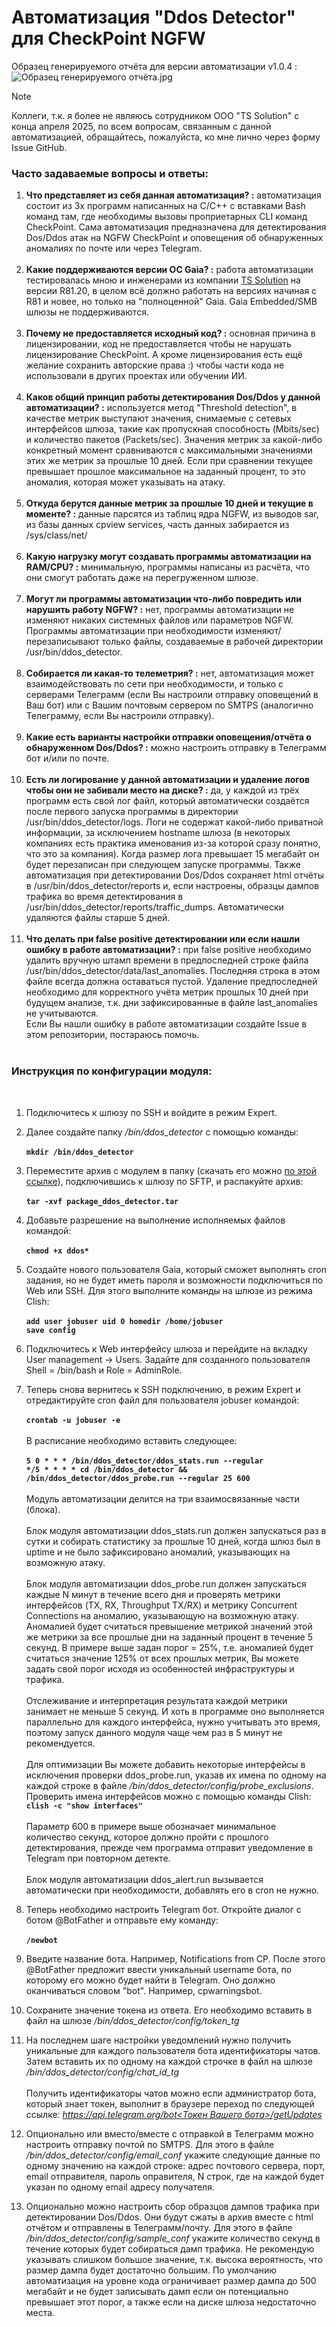 # Автоматизация "Ddos Detector" для CheckPoint NGFW
Образец генерируемого отчёта для версии автоматизации v1.0.4 :
![Образец генерируемого отчёта.jpg](screenshot.jpg)
> [!NOTE]
> Коллеги, т.к. я более не являюсь сотрудником ООО "TS Solution" с конца апреля 2025, по всем вопросам, связанным с данной автоматизацией, обращайтесь, пожалуйста, ко мне лично через форму Issue GitHub.
### Часто задаваемые вопросы и ответы:
1. **Что представляет из себя данная автоматизация? :** автоматизация состоит из 3х программ написанных на C/C++ с вставками Bash команд там, где необходимы вызовы проприетарных CLI команд CheckPoint. Сама автоматизация предназначена для детектирования Dos/Ddos атак на NGFW CheckPoint и оповещения об обнаруженных аномалиях по почте или через Telegram.</br></br>
2. **Какие поддерживаются версии ОС Gaia? :** работа автоматизации тестировалась мною и инженерами из компании [TS Solution](https://tssolution.ru/) на версии R81.20, в целом всё должно работать на версиях начиная с R81 и новее, но только на "полноценной" Gaia. Gaia Embedded/SMB шлюзы не поддерживаются.</br></br>
3. **Почему не предоставляется исходный код? :** основная причина в лицензировании, код не предоставляется чтобы не нарушать лицензирование CheckPoint. А кроме лицензирования есть ещё желание сохранить авторские права :) чтобы части кода не использовали в других проектах или обучении ИИ.</br></br>
4. **Каков общий принцип работы детектирования Dos/Ddos у данной автоматизации? :** используется метод "Threshold detection", в качестве метрик выступают значения, снимаемые с сетевых интерфейсов шлюза, такие как пропускная способность (Mbits/sec) и количество пакетов (Packets/sec). Значения метрик за какой-либо конкретный момент сравниваются с максимальными значениями этих же метрик за прошлые 10 дней. Если при сравнении текущее превышает прошлое максимальное на заданный процент, то это аномалия, которая может указывать на атаку.</br></br>
5. **Откуда берутся данные метрик за прошлые 10 дней и текущие в моменте? :** данные парсятся из таблиц ядра NGFW, из выводов sar, из базы данных cpview services, часть данных забирается из /sys/class/net/</br></br>
6. **Какую нагрузку могут создавать программы автоматизации на RAM/CPU? :** минимальную, программы написаны из расчёта, что они смогут работать даже на перегруженном шлюзе.</br></br>
7. **Могут ли программы автоматизации что-либо повредить или нарушить работу NGFW? :** нет, программы автоматизации не изменяют никаких системных файлов или параметров NGFW. Программы автоматизации при необходимости изменяют/перезаписывают только файлы, создаваемые в рабочей директории /usr/bin/ddos_detector.</br></br>
8. **Собирается ли какая-то телеметрия? :** нет, автоматизация может взаимодействовать по сети при необходимости, и только с серверами Телеграмм (если Вы настроили отправку оповещений в Ваш бот) или с Вашим почтовым сервером по SMTPS (аналогично Телеграмму, если Вы настроили отправку).</br></br>
9. **Какие есть варианты настройки отправки оповещения/отчёта о обнаруженном Dos/Ddos? :** можно настроить отправку в Телеграмм бот и/или по почте.</br></br>
10. **Есть ли логирование у данной автоматизации и удаление логов чтобы они не забивали место на диске? :** да, у каждой из трёх программ есть свой лог файл, который автоматически создаётся после первого запуска программы в директории /usr/bin/ddos_detector/logs. Логи не содержат какой-либо приватной информации, за исключением hostname шлюза (в некоторых компаниях есть практика именования из-за которой сразу понятно, что это за компания). Когда размер лога превышает 15 мегабайт он будет перезаписан при следующем запуске программы. Также автоматизация при детектировании Dos/Ddos сохраняет html отчёты в /usr/bin/ddos_detector/reports и, если настроены, образцы дампов трафика во время детектирования в /usr/bin/ddos_detector/reports/traffic_dumps. Автоматически удаляются файлы старше 5 дней.</br></br>
11. **Что делать при false positive детектировании или если нашли ошибку в работе автоматизации? :** при false positive необходимо удалить вручную штамп времени в предпоследней строке файла /usr/bin/ddos_detector/data/last_anomalies. Последняя строка в этом файле всегда должна оставаться пустой. Удаление предпоследней необходимо для корректного учёта метрик прошлых 10 дней при будущем анализе, т.к. дни зафиксированные в файле last_anomalies не учитываются.</br>
Если Вы нашли ошибку в работе автоматизации создайте Issue в этом репозитории, постараюсь помочь.</br></br>


### Инструкция по конфигурации модуля: ###
</br>

1. Подключитесь к шлюзу по SSH и войдите в режим Expert.</br>

2. Далее создайте папку */bin/ddos_detector* с помощью команды:</br></br>
**`mkdir /bin/ddos_detector`**</br>

4. Переместите архив с модулем в папку (скачать его можно [по этой ссылке](https://github.com/sagittarius-H/DdosDetectorForCheckPoint/releases/download/v1.0.4/package_ddos_detector.tar)), подключившись к шлюзу по SFTP, и распакуйте архив:</br></br>
**`tar -xvf package_ddos_detector.tar`**</br>

5. Добавьте разрешение на выполнение исполняемых файлов командой:</br></br>
**`chmod +x ddos*`**</br>

6. Создайте нового пользователя Gaia, который сможет выполнять cron задания, но не будет иметь пароля и возможности подключиться по Web или SSH. Для этого выполните команды на шлюзе из режима Clish:</br></br>
**`add user jobuser uid 0 homedir /home/jobuser`**</br>
**`save config`**</br>

7. Подключитесь к Web интерфейсу шлюза и перейдите на вкладку User management -> Users. 
Задайте для созданного пользователя Shell = /bin/bash и Role = AdminRole.</br>

8. Теперь снова вернитесь к SSH подключению, в режим Expert и отредактируйте cron файл для пользователя jobuser командой:</br></br>
**`crontab -u jobuser -e`**</br></br>
В расписание необходимо вставить следующее:</br></br>
**`5 0 * * * /bin/ddos_detector/ddos_stats.run --regular`**</br>
**`*/5 * * * * cd /bin/ddos_detector && /bin/ddos_detector/ddos_probe.run --regular 25 600`**</br></br>
Модуль автоматизации делится на три взаимосвязанные части (блока).</br></br>
Блок модуля автоматизации ddos_stats.run должен запускаться раз в сутки и собирать статистику за прошлые 10 дней, когда шлюз был в uptime и не было зафиксировано аномалий, указывающих на возможную атаку.</br></br>
Блок модуля автоматизации ddos_probe.run должен запускаться каждые N минут в течение всего дня и проверять метрики интерфейсов (TX, RX, Throughput TX/RX) и метрику Concurrent Connections на аномалию, указывающую на возможную атаку. Аномалией будет считаться превышение метрикой значений этой же метрики за все прошлые дни на заданный процент в течение 5 секунд. В примере выше задан порог = 25%, т.е. аномалией будет считаться значение 125% от всех прошлых метрик, Вы можете задать свой порог исходя из особенностей инфраструктуры и трафика.</br></br>
Отслеживание и интерпретация результата каждой метрики занимает не меньше 5 секунд. И хоть в программе оно выполняется параллельно для каждого интерфейса, нужно учитывать это время, поэтому запуск данного модуля чаще чем раз в 5 минут не рекомендуется.</br></br>
Для оптимизации Вы можете добавить некоторые интерфейсы в исключения проверки ddos_probe.run, указав их имена по одному на каждой строке в файле */bin/ddos_detector/config/probe_exclusions*. Проверить имена интерфейсов можно с помощью команды Clish: **`clish -c "show interfaces"`**</br></br>
Параметр 600 в примере выше обозначает минимальное количество секунд, которое должно пройти с прошлого детектирования, прежде чем программа отправит уведомление в Telegram при повторном детекте.</br></br>
Блок модуля автоматизации ddos_alert.run вызывается автоматически при необходимости, добавлять его в cron не нужно.</br>
9. Теперь необходимо настроить Telegram бот. Откройте диалог с ботом @BotFather и отправьте ему команду:</br></br>
**`/newbot`**</br>
10. Введите название бота. Например, Notifications from CP. После этого @BotFather предложит ввести уникальный username бота, по которому его можно будет найти в Telegram. Оно должно оканчиваться словом "bot". Например, cpwarningsbot.</br>
11. Сохраните значение токена из ответа. Его необходимо вставить в файл на шлюзе */bin/ddos_detector/config/token_tg*</br>
12. На последнем шаге настройки уведомлений нужно получить уникальные для каждого пользователя бота идентификаторы чатов. Затем вставить их по одному на каждой строчке в файл на шлюзе */bin/ddos_detector/config/chat_id_tg*</br></br>
Получить идентификаторы чатов можно если администратор бота, который знает токен, выполнит в браузере переход по следующей ссылке:
*[https://api.telegram.org/bot<Токен Вашего бота>/getUpdates]()*
13. Опционально или вместо/вместе с отправкой в Телеграмм можно настроить отправку почтой по SMTPS. Для этого в файле */bin/ddos_detector/config/email_conf* укажите следующие данные по одному значению на каждой строке: адрес почтового сервера, порт, email отправителя, пароль оправителя, N строк, где на каждой будет указан по одному email адресу получателя.
14. Опционально можно настроить сбор образцов дампов трафика при детектировании Dos/Ddos. Они будут сжаты в архив вместе с html отчётом и отправлены в Телеграмм/почту. Для этого в файле */bin/ddos_detector/config/sample_conf* укажите количество секунд в течение которых будет собираться дамп трафика. Не рекомендую указывать слишком большое значение, т.к. высока вероятность, что размер дампа будет достаточно большим. По умолчанию автоматизация на уровне кода ограничивает размер дампа до 500 мегабайт и не будет записывать дамп если он потенциально превышает этот порог, а также если на диске шлюза недостаточно места.


